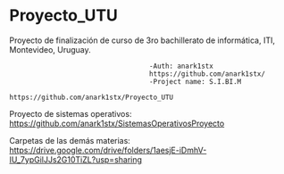 # Proyecto_UTU
Proyecto de finalización de curso de 3ro bachillerato de informática, ITI, Montevideo, Uruguay.

                                       -Auth: anark1stx
                                       https://github.com/anark1stx/
                                       -Project name: S.I.BI.M
                                       https://github.com/anark1stx/Proyecto_UTU


Proyecto de sistemas operativos: https://github.com/anark1stx/SistemasOperativosProyecto

Carpetas de las demás materias: https://drive.google.com/drive/folders/1aesjE-iDmhV-IU_7ypGilJJs2G10TiZL?usp=sharing
